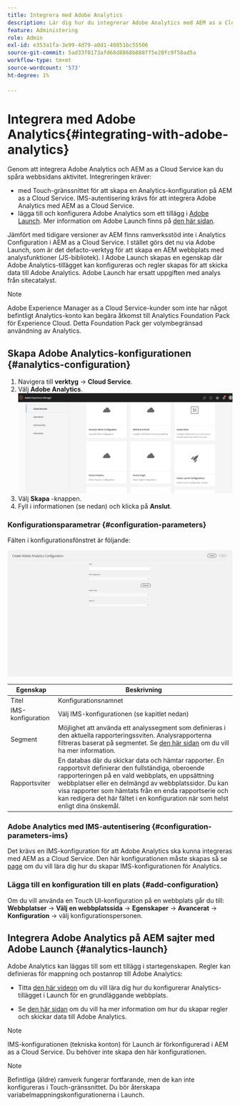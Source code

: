 ```yaml
---
title: Integrera med Adobe Analytics
description: Lär dig hur du integrerar Adobe Analytics med AEM as a Cloud Service med Touch-gränssnittet och Adobe Launch.
feature: Administering
role: Admin
exl-id: e353a1fa-3e99-4d79-a0d1-40851bc55506
source-git-commit: 5ad33f0173afd68d8868b088ff5e20fc9f58ad5a
workflow-type: tm+mt
source-wordcount: '573'
ht-degree: 1%

---
```


# Integrera med Adobe Analytics{#integrating-with-adobe-analytics}

Genom att integrera Adobe Analytics och AEM as a Cloud Service kan du spåra webbsidans aktivitet. Integreringen kräver:

* med Touch-gränssnittet för att skapa en Analytics-konfiguration på AEM as a Cloud Service. IMS-autentisering krävs för att integrera Adobe Analytics med AEM as a Cloud Service.
* lägga till och konfigurera Adobe Analytics som ett tillägg i [Adobe Launch](#analytics-launch). Mer information om Adobe Launch finns på [den här sidan](https://experienceleague.adobe.com/docs/experience-platform/tags/get-started/quick-start.html).

Jämfört med tidigare versioner av AEM finns ramverksstöd inte i Analytics Configuration i AEM as a Cloud Service. I stället görs det nu via Adobe Launch, som är det defacto-verktyg för att skapa en AEM webbplats med analysfunktioner (JS-bibliotek). I Adobe Launch skapas en egenskap där Adobe Analytics-tillägget kan konfigureras och regler skapas för att skicka data till Adobe Analytics. Adobe Launch har ersatt uppgiften med analys från sitecatalyst.

>[!NOTE]
>
>Adobe Experience Manager as a Cloud Service-kunder som inte har något befintligt Analytics-konto kan begära åtkomst till Analytics Foundation Pack för Experience Cloud. Detta Foundation Pack ger volymbegränsad användning av Analytics.

## Skapa Adobe Analytics-konfigurationen {#analytics-configuration}

1. Navigera till **verktyg** → **Cloud Service**.
2. Välj **Adobe Analytics**.
   ![Adobe Analytics Window](assets/analytics_screen2.png "Adobe Analytics Window")
3. Välj **Skapa** -knappen.
4. Fyll i informationen (se nedan) och klicka på **Anslut**.

### Konfigurationsparametrar {#configuration-parameters}

Fälten i konfigurationsfönstret är följande:

![Konfigurationsparametrar](assets/properties_field2.png "Konfigurationsparametrar")

| Egenskap | Beskrivning |
|---|---|
| Titel | Konfigurationsnamnet |
| IMS-konfiguration | Välj IMS-konfigurationen (se kapitlet nedan) |
| Segment | Möjlighet att använda ett analyssegment som definieras i den aktuella rapporteringssviten. Analysrapporterna filtreras baserat på segmentet. Se [den här sidan](https://experienceleague.adobe.com/docs/analytics/components/segmentation/seg-overview.html) om du vill ha mer information. |
| Rapportsviter | En databas där du skickar data och hämtar rapporter. En rapportsvit definierar den fullständiga, oberoende rapporteringen på en vald webbplats, en uppsättning webbplatser eller en delmängd av webbplatssidor. Du kan visa rapporter som hämtats från en enda rapportserie och kan redigera det här fältet i en konfiguration när som helst enligt dina önskemål. |

### Adobe Analytics med IMS-autentisering {#configuration-parameters-ims}

Det krävs en IMS-konfiguration för att Adobe Analytics ska kunna integreras med AEM as a Cloud Service. Den här konfigurationen måste skapas så se [page](/help/sites-cloud/integrating/integration-adobe-analytics-ims.md) om du vill lära dig hur du skapar IMS-konfigurationen för Analytics.

### Lägga till en konfiguration till en plats {#add-configuration}

Om du vill använda en Touch UI-konfiguration på en webbplats går du till: **Webbplatser** → **Välj en webbplatssida** → **Egenskaper** → **Avancerat** → **Konfiguration** → välj konfigurationspersonen.

## Integrera Adobe Analytics på AEM sajter med Adobe Launch {#analytics-launch}

Adobe Analytics kan läggas till som ett tillägg i startegenskapen. Regler kan definieras för mappning och postanrop till Adobe Analytics:

* Titta [den här videon](https://experienceleague.adobe.com/docs/analytics-learn/tutorials/implementation/via-adobe-launch/basic-configuration-of-the-analytics-launch-extension.html) om du vill lära dig hur du konfigurerar Analytics-tillägget i Launch för en grundläggande webbplats.

* Se [den här sidan](https://experienceleague.adobe.com/docs/core-services-learn/implementing-in-websites-with-launch/implement-solutions/analytics.html) om du vill ha mer information om hur du skapar regler och skickar data till Adobe Analytics.

>[!NOTE]
>
>IMS-konfigurationen (tekniska konton) för Launch är förkonfigurerad i AEM as a Cloud Service. Du behöver inte skapa den här konfigurationen.

>[!NOTE]
>
>Befintliga (äldre) ramverk fungerar fortfarande, men de kan inte konfigureras i Touch-gränssnittet. Du bör återskapa variabelmappningskonfigurationerna i Launch.
